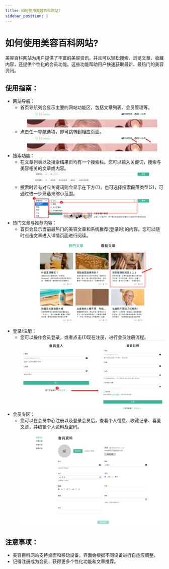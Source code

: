 ```yaml
---
title: 如何使用美容百科网站?
sidebar_position: 1
---
```


# 如何使用美容百科网站?

美容百科网站为用户提供了丰富的美容资讯，并且可以轻松搜索、浏览文章、收藏内容，还提供个性化的会员功能。这些功能帮助用户快速获取最新、最热门的美容资讯。

## 使用指南：

- 网站导航：
  - 首页导航列会显示主要的网站功能区，包括文章列表、会员管理等。
    ![首页](./img/how-to-use-1.png)
  - 点击任一导航选项，即可跳转到相应页面。
    ![首页](./img/how-to-use-2.png)
- 搜索功能：
  - 在文章列表以及搜索结果页均有一个搜索栏。您可以输入关键词，搜索与美容相关的文章或内容。
    ![搜索功能](./img/how-to-use-3.png)
  - 搜索时若有对应关键词则会显示在下方(1)，也可选择搜索段落类型(2)，可通过进一步筛选来缩小范围。
    ![搜索功能](./img/how-to-use-4.png)
- 热门文章与推荐内容：
  - 首页会显示当前最热门的美容文章和系统推荐(登录时)的内容。您可以随时点击文章进入详情页面进行阅读。
    ![热门文章与推荐内容](./img/how-to-use-5.png)
- 登录/注册：
  - 您可以操作会员登录，或者点击(1)现在注册，进行会员注册流程。
    ![登录/注册](./img/how-to-use-6.png)
- 会员专区：
  - 您可以在会员中心注册以及登录会员后，查看个人信息、收藏记录、喜爱文章，并编辑个人资料及密码。
    ![会员专区](./img/how-to-use-7.png)

## 注意事项：

- 美容百科网站支持桌面和移动设备，界面会根据不同设备进行自适应调整。
- 记得注册成为会员，获得更多个性化功能和文章推荐。
